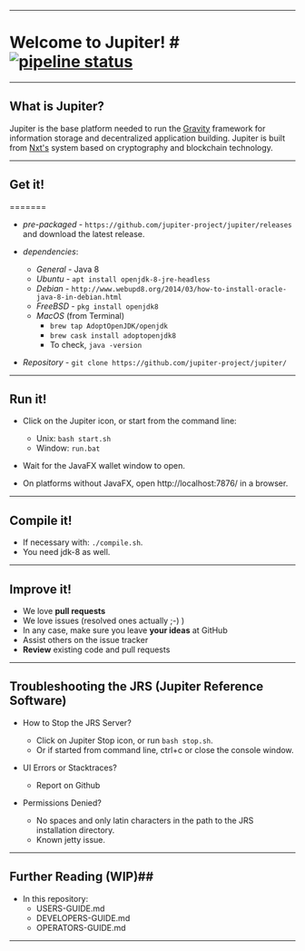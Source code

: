 ----
# Welcome to Jupiter! # [![pipeline status](https://github.com/SigwoTechnologies/jupiter/blob/master/html/www/img/pipeline.svg)](https://gitlab.com/sigwotechnologies/jupiter/commits/master)

----
## What is Jupiter? ##
Jupiter is the base platform needed to run the [Gravity](https://github.com/jupiter-project/gravity) framework for information storage and decentralized application building. Jupiter is built from [Nxt's](https://nxt.org) system based on cryptography and blockchain technology.

----
## Get it! ##

=======
  - *pre-packaged* - `https://github.com/jupiter-project/jupiter/releases` and download the latest release.

  - *dependencies*:
    - *General* - Java 8
    - *Ubuntu* - `apt install openjdk-8-jre-headless`
    - *Debian* - `http://www.webupd8.org/2014/03/how-to-install-oracle-java-8-in-debian.html`
    - *FreeBSD* - `pkg install openjdk8`
    - *MacOS* (from Terminal)
      - `brew tap AdoptOpenJDK/openjdk`<br>
      - `brew cask install adoptopenjdk8`<br>
      - To check, `java -version`

  - *Repository* - `git clone https://github.com/jupiter-project/jupiter/`
  
----
## Run it! ##

  - Click on the Jupiter icon, or start from the command line:
     - Unix: `bash start.sh`
     - Window: `run.bat`

  - Wait for the JavaFX wallet window to open.
  - On platforms without JavaFX, open http://localhost:7876/ in a browser.

----
## Compile it! ##

  - If necessary with: `./compile.sh`.
  - You need jdk-8 as well.

----
## Improve it! ##

  - We love **pull requests**
  - We love issues (resolved ones actually ;-) )
  - In any case, make sure you leave **your ideas** at GitHub
  - Assist others on the issue tracker
  - **Review** existing code and pull requests

----
## Troubleshooting the JRS (Jupiter Reference Software) ##

  - How to Stop the JRS Server?
    - Click on Jupiter Stop icon, or run `bash stop.sh`.
    - Or if started from command line, ctrl+c or close the console window.

  - UI Errors or Stacktraces?
    - Report on Github

  - Permissions Denied?
    - No spaces and only latin characters in the path to the JRS installation directory.
    - Known jetty issue.

----
## Further Reading (WIP)##

  - In this repository: 
    - USERS-GUIDE.md
    - DEVELOPERS-GUIDE.md
    - OPERATORS-GUIDE.md
    
----

